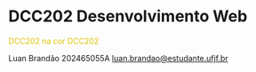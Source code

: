 # DCC202 Desenvolvimento Web
<span style="color:#DCC202">DCC202 na cor DCC202</span>

Luan Brandão 202465055A
luan.brandao@estudante.ufjf.br
